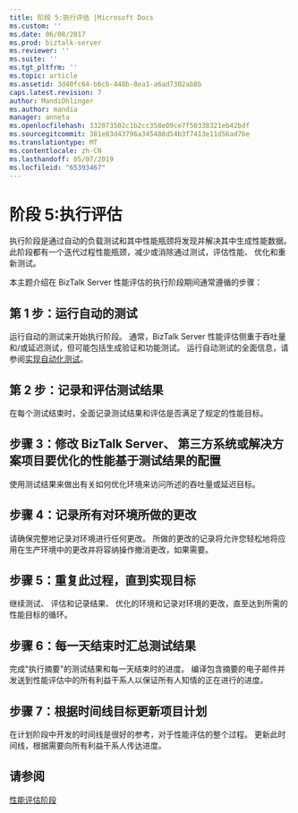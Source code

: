 ```yaml
---
title: 阶段 5:执行评估 |Microsoft Docs
ms.custom: ''
ms.date: 06/08/2017
ms.prod: biztalk-server
ms.reviewer: ''
ms.suite: ''
ms.tgt_pltfrm: ''
ms.topic: article
ms.assetid: 3d40fc64-b6cb-448b-8ea1-a6ad7302ab8b
caps.latest.revision: 7
author: MandiOhlinger
ms.author: mandia
manager: anneta
ms.openlocfilehash: 332073502c1b2cc358e09ce7f50338321eb42bdf
ms.sourcegitcommit: 381e83d43796a345488d54b3f7413e11d56ad7be
ms.translationtype: MT
ms.contentlocale: zh-CN
ms.lasthandoff: 05/07/2019
ms.locfileid: "65393467"
---
```

# <a name="phase-5-executing-the-assessment"></a>阶段 5:执行评估
执行阶段是通过自动的负载测试和其中性能瓶颈将发现并解决其中生成性能数据。 此阶段都有一个迭代过程性能瓶颈，减少或消除通过测试，评估性能、 优化和重新测试。  
  
 本主题介绍在 BizTalk Server 性能评估的执行阶段期间通常遵循的步骤：  
  
## <a name="step-1-run-automated-tests"></a>第 1 步：运行自动的测试  
 运行自动的测试来开始执行阶段。 通常，BizTalk Server 性能评估侧重于吞吐量和/或延迟测试，但可能包括生成验证和功能测试。 运行自动测试的全面信息，请参阅[实现自动化测试](../technical-guides/implementing-automated-testing.md)。  
  
## <a name="step-2-document-and-evaluate-test-results"></a>第 2 步：记录和评估测试结果  
 在每个测试结束时，全面记录测试结果和评估是否满足了规定的性能目标。  
  
## <a name="step-3-modify-the-configuration-of-biztalk-server-third-party-systems-or-solution-artifacts-to-tune-for-performance-based-on-the-test-results"></a>步骤 3：修改 BizTalk Server、 第三方系统或解决方案项目要优化的性能基于测试结果的配置  
 使用测试结果来做出有关如何优化环境来访问所述的吞吐量或延迟目标。  
  
## <a name="step-4-record-all-changes-made-to-the-environment"></a>步骤 4：记录所有对环境所做的更改  
 请确保完整地记录对环境进行任何更改。 所做的更改的记录将允许您轻松地将应用在生产环境中的更改并将容纳操作撤消更改，如果需要。  
  
## <a name="step-5-repeat-this-cycle-until-goals-are-achieved"></a>步骤 5：重复此过程，直到实现目标  
 继续测试、 评估和记录结果、 优化的环境和记录对环境的更改，直至达到所需的性能目标的循环。  
  
## <a name="step-6-summarize-test-results-at-the-end-of-each-day"></a>步骤 6：每一天结束时汇总测试结果  
 完成"执行摘要"的测试结果和每一天结束时的进度。 编译包含摘要的电子邮件并发送到性能评估中的所有利益干系人以保证所有人知情的正在进行的进度。  
  
## <a name="step-7-update-the-project-plan-as-timeline-goals-are-met"></a>步骤 7：根据时间线目标更新项目计划  
 在计划阶段中开发的时间线是很好的参考，对于性能评估的整个过程。 更新此时间线，根据需要向所有利益干系人传达进度。  
  
## <a name="see-also"></a>请参阅  
 [性能评估阶段](../technical-guides/phases-of-a-performance-assessment.md)